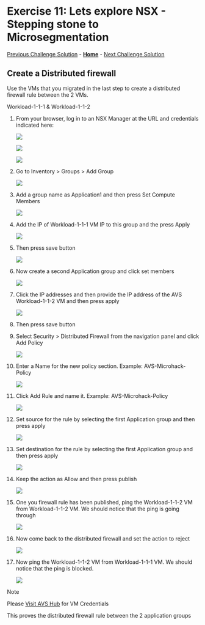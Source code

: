 # Exercise 11: Lets explore NSX - Stepping stone to Microsegmentation

[Previous Challenge Solution](./10-AVS-Migrate-VM.md) - **[Home](../Readme.md)** - [Next Challenge Solution](./12-AVS-ANF-Datastores.md)

## Create a Distributed firewall

Use the VMs that you migrated in the last step to create a distributed firewall rule between the 2 VMs.

Workload-1-1-1 & Workload-1-1-2

1.	From your browser, log in to an NSX Manager at the URL and credentials indicated here:

    ![](./Images/11-NSX-Firewall/NSX_image21.png)

    ![](./Images/11-NSX-Firewall/NSX_image22.png)

    ![](./Images/11-NSX-Firewall/NSX_image23.png)

2.	Go to Inventory > Groups > Add Group

    ![](./Images/11-NSX-Firewall/NSX_image24.png)
 
3.	Add a group name as Application1 and then press Set Compute Members

    ![](./Images/11-NSX-Firewall/NSX_image25.png)
 
4.	Add the IP of Workload-1-1-1 VM IP to this group and the press Apply

    ![](./Images/11-NSX-Firewall/NSX_image27.png)
 
5.	Then press save button

    ![](./Images/11-NSX-Firewall/NSX_image28.png)

6.	Now create a second Application group and click set members

    ![](./Images/11-NSX-Firewall/NSX_image29.png)
 
7.	Click the IP addresses and then provide the IP address of the AVS Workload-1-1-2 VM and then press apply

    ![](./Images/11-NSX-Firewall/NSX_image30.png)

8.  Then press save button
 
9.	Select Security > Distributed Firewall from the navigation panel and click Add Policy

    ![](./Images/11-NSX-Firewall/NSX_image32.png)
 
10.	Enter a Name for the new policy section. Example: AVS-Microhack-Policy

    ![](./Images/11-NSX-Firewall/NSX_image39.png)
 
11.	Click Add Rule and name it. Example: AVS-Microhack-Policy
 
    ![](./Images/11-NSX-Firewall/NSX_image40.png)

12.	Set source for the rule by selecting the first Application group and then press apply

    ![](./Images/11-NSX-Firewall/NSX_image33.png)
 
13.	Set destination for the rule by selecting the first Application group and then press apply

    ![](./Images/11-NSX-Firewall/NSX_image34.png)
 
14.	Keep the action as Allow and then press publish

    ![](./Images/11-NSX-Firewall/NSX_image35.png)

15.	One you firewall rule has been published, ping the Workload-1-1-2 VM from Workload-1-1-2 VM. We should notice that the ping is going through

     ![](./Images/11-NSX-Firewall/NSX_image37.png)

16.	Now come back to the distributed firewall and set the action to reject

     ![](./Images/11-NSX-Firewall/NSX_image36.png)

17.	Now ping the Workload-1-1-2 VM from Workload-1-1-1 VM. We should notice that the ping is blocked.

     ![](./Images/11-NSX-Firewall/NSX_image38.png)
     
> [!NOTE]
> Please [Visit AVS Hub](https://www.avshub.io/workshop-guide/#credentials-for-the-workload-vms) for VM Credentials

This proves the distributed firewall rule between the 2 application groups
